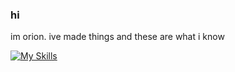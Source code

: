 ### hi

im orion. ive made things and these are what i know

[![My Skills](https://skillicons.dev/icons?i=js,html,css,java)](https://skillicons.dev)
